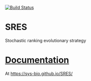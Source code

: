 [![Build Status](https://dev.azure.com/TheSRESProject/SRES/_apis/build/status/sys-bio.SRES?branchName=master)](https://dev.azure.com/TheSRESProject/SRES/_build/latest?definitionId=2&branchName=master)
# SRES 
Stochastic ranking evolutionary strategy

# [Documentation](https://sys-bio.github.io/SRES/)
At https://sys-bio.github.io/SRES/ 

